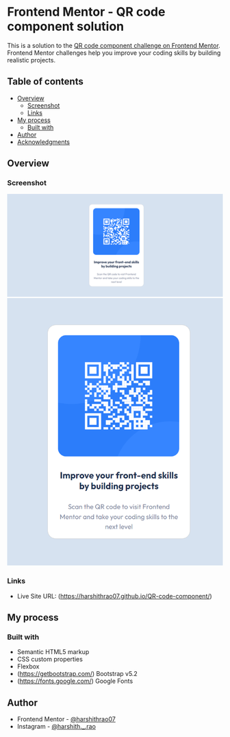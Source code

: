 # Frontend Mentor - QR code component solution

This is a solution to the [QR code component challenge on Frontend Mentor](https://www.frontendmentor.io/challenges/qr-code-component-iux_sIO_H). Frontend Mentor challenges help you improve your coding skills by building realistic projects.

## Table of contents

- [Overview](#overview)
  - [Screenshot](#screenshot)
  - [Links](#links)
- [My process](#my-process)
  - [Built with](#built-with)
- [Author](#author)
- [Acknowledgments](#acknowledgments)


## Overview

### Screenshot

![](qr-code-desktop.png)
![](qr-code-mobile.png)

### Links

- Live Site URL: (https://harshithrao07.github.io/QR-code-component/)

## My process

### Built with

- Semantic HTML5 markup
- CSS custom properties
- Flexbox
- (https://getbootstrap.com/) Bootstrap v5.2
- (https://fonts.google.com/) Google Fonts

## Author

- Frontend Mentor - [@harshithrao07](https://www.frontendmentor.io/profile/harshithrao07)
- Instagram - [@harshith._.rao](https://www.instagram.com/harshith._.rao)
